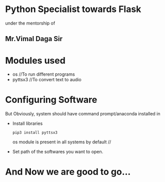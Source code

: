 # Python Specialist towards Flask 
under the mentorship of 
## Mr.Vimal Daga Sir


# Modules used
- os                  //To run different programs
- pyttsx3             //To convert text to audio

# Configuring Software
   But Obviously, system should have command prompt/anaconda installed in
- Install libraries
  ```
  pip3 install pyttsx3
  ```
  os module is present in all systems by default //

- Set path of the softwares you want to open.
# And Now we are good to go...
